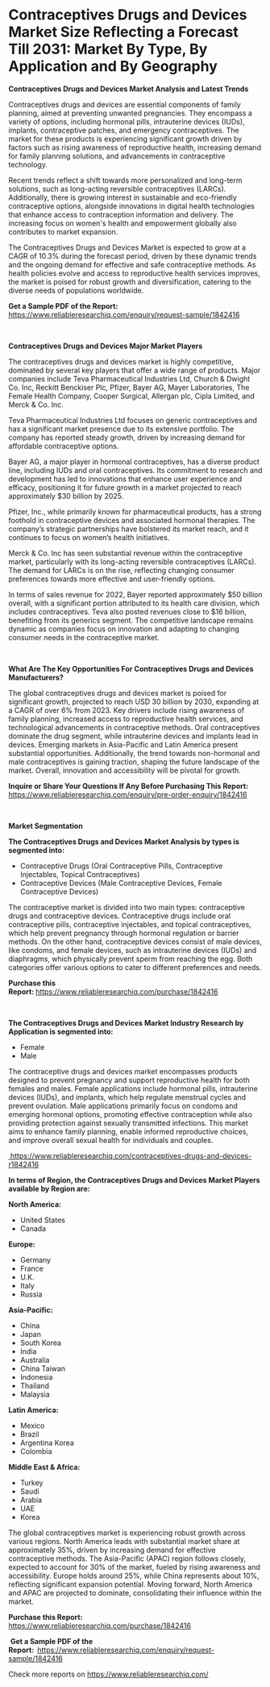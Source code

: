<p><h1>Contraceptives Drugs and Devices Market Size Reflecting a Forecast Till 2031: Market By Type, By Application and By Geography</h1></p><p><strong>Contraceptives Drugs and Devices Market Analysis and Latest Trends</strong></p>
<p><p>Contraceptives drugs and devices are essential components of family planning, aimed at preventing unwanted pregnancies. They encompass a variety of options, including hormonal pills, intrauterine devices (IUDs), implants, contraceptive patches, and emergency contraceptives. The market for these products is experiencing significant growth driven by factors such as rising awareness of reproductive health, increasing demand for family planning solutions, and advancements in contraceptive technology.</p><p>Recent trends reflect a shift towards more personalized and long-term solutions, such as long-acting reversible contraceptives (LARCs). Additionally, there is growing interest in sustainable and eco-friendly contraceptive options, alongside innovations in digital health technologies that enhance access to contraception information and delivery. The increasing focus on women's health and empowerment globally also contributes to market expansion.</p><p>The Contraceptives Drugs and Devices Market is expected to grow at a CAGR of 10.3% during the forecast period, driven by these dynamic trends and the ongoing demand for effective and safe contraceptive methods. As health policies evolve and access to reproductive health services improves, the market is poised for robust growth and diversification, catering to the diverse needs of populations worldwide.</p></p>
<p><strong>Get a Sample PDF of the Report:&nbsp;</strong> <a href="https://www.reliableresearchiq.com/enquiry/request-sample/1842416?utm_campaign=99&utm_medium=2&utm_source=Github&utm_content=ia&utm_term=01012025&utm_id=contraceptives-drugs-and-devices">https://www.reliableresearchiq.com/enquiry/request-sample/1842416</a></p>
<p>&nbsp;</p>
<p><strong>Contraceptives Drugs and Devices Major Market Players</strong></p>
<p><p>The contraceptives drugs and devices market is highly competitive, dominated by several key players that offer a wide range of products. Major companies include Teva Pharmaceutical Industries Ltd, Church & Dwight Co. Inc, Reckitt Benckiser Plc, Pfizer, Bayer AG, Mayer Laboratories, The Female Health Company, Cooper Surgical, Allergan plc, Cipla Limited, and Merck & Co. Inc.</p><p>Teva Pharmaceutical Industries Ltd focuses on generic contraceptives and has a significant market presence due to its extensive portfolio. The company has reported steady growth, driven by increasing demand for affordable contraceptive options.</p><p>Bayer AG, a major player in hormonal contraceptives, has a diverse product line, including IUDs and oral contraceptives. Its commitment to research and development has led to innovations that enhance user experience and efficacy, positioning it for future growth in a market projected to reach approximately $30 billion by 2025.</p><p>Pfizer, Inc., while primarily known for pharmaceutical products, has a strong foothold in contraceptive devices and associated hormonal therapies. The company’s strategic partnerships have bolstered its market reach, and it continues to focus on women’s health initiatives.</p><p>Merck & Co. Inc has seen substantial revenue within the contraceptive market, particularly with its long-acting reversible contraceptives (LARCs). The demand for LARCs is on the rise, reflecting changing consumer preferences towards more effective and user-friendly options.</p><p>In terms of sales revenue for 2022, Bayer reported approximately $50 billion overall, with a significant portion attributed to its health care division, which includes contraceptives. Teva also posted revenues close to $16 billion, benefiting from its generics segment. The competitive landscape remains dynamic as companies focus on innovation and adapting to changing consumer needs in the contraceptive market.</p></p>
<p>&nbsp;</p>
<p><strong>What Are The Key Opportunities For Contraceptives Drugs and Devices Manufacturers?</strong></p>
<p><p>The global contraceptives drugs and devices market is poised for significant growth, projected to reach USD 30 billion by 2030, expanding at a CAGR of over 6% from 2023. Key drivers include rising awareness of family planning, increased access to reproductive health services, and technological advancements in contraceptive methods. Oral contraceptives dominate the drug segment, while intrauterine devices and implants lead in devices. Emerging markets in Asia-Pacific and Latin America present substantial opportunities. Additionally, the trend towards non-hormonal and male contraceptives is gaining traction, shaping the future landscape of the market. Overall, innovation and accessibility will be pivotal for growth.</p></p>
<p><strong>Inquire or Share Your Questions If Any Before Purchasing This Report:</strong> <a href="https://www.reliableresearchiq.com/enquiry/pre-order-enquiry/1842416?utm_campaign=99&utm_medium=2&utm_source=Github&utm_content=ia&utm_term=01012025&utm_id=contraceptives-drugs-and-devices">https://www.reliableresearchiq.com/enquiry/pre-order-enquiry/1842416</a></p>
<p>&nbsp;</p>
<p><strong>Market Segmentation</strong></p>
<p><strong>The Contraceptives Drugs and Devices Market Analysis by types is segmented into:</strong></p>
<p><ul><li>Contraceptive Drugs (Oral Contraceptive Pills, Contraceptive Injectables, Topical Contraceptives)</li><li>Contraceptive Devices (Male Contraceptive Devices, Female Contraceptive Devices)</li></ul></p>
<p><p>The contraceptive market is divided into two main types: contraceptive drugs and contraceptive devices. Contraceptive drugs include oral contraceptive pills, contraceptive injectables, and topical contraceptives, which help prevent pregnancy through hormonal regulation or barrier methods. On the other hand, contraceptive devices consist of male devices, like condoms, and female devices, such as intrauterine devices (IUDs) and diaphragms, which physically prevent sperm from reaching the egg. Both categories offer various options to cater to different preferences and needs.</p></p>
<p><strong>Purchase this Report:&nbsp;</strong><a href="https://www.reliableresearchiq.com/purchase/1842416?utm_campaign=99&utm_medium=2&utm_source=Github&utm_content=ia&utm_term=01012025&utm_id=contraceptives-drugs-and-devices">https://www.reliableresearchiq.com/purchase/1842416</a></p>
<p>&nbsp;</p>
<p><strong>The Contraceptives Drugs and Devices Market Industry Research by Application is segmented into:</strong></p>
<p><ul><li>Female</li><li>Male</li></ul></p>
<p><p>The contraceptive drugs and devices market encompasses products designed to prevent pregnancy and support reproductive health for both females and males. Female applications include hormonal pills, intrauterine devices (IUDs), and implants, which help regulate menstrual cycles and prevent ovulation. Male applications primarily focus on condoms and emerging hormonal options, promoting effective contraception while also providing protection against sexually transmitted infections. This market aims to enhance family planning, enable informed reproductive choices, and improve overall sexual health for individuals and couples.</p></p>
<p><a href="https://www.reliableresearchiq.com/contraceptives-drugs-and-devices-r1842416?utm_campaign=99&utm_medium=2&utm_source=Github&utm_content=ia&utm_term=01012025&utm_id=contraceptives-drugs-and-devices">&nbsp;https://www.reliableresearchiq.com/contraceptives-drugs-and-devices-r1842416</a></p>
<p><strong>In terms of Region, the Contraceptives Drugs and Devices Market Players available by Region are:</strong></p>
<p>
    <p> <strong> North America: </strong>
        <ul>
            <li>United States</li>
            <li>Canada</li>
        </ul>
        </p> 
    <p> <strong> Europe: </strong>
        <ul>
            <li>Germany</li>
            <li>France</li>
            <li>U.K.</li>
            <li>Italy</li>
            <li>Russia</li>
        </ul>
        </p> 
    <p> <strong> Asia-Pacific: </strong>
        <ul>
            <li>China</li>
            <li>Japan</li>
            <li>South Korea</li>
            <li>India</li>
            <li>Australia</li>
            <li>China Taiwan</li>
            <li>Indonesia</li>
            <li>Thailand</li>
            <li>Malaysia</li>
        </ul>
        </p> 
    <p> <strong> Latin America: </strong>
        <ul>
            <li>Mexico</li>
            <li>Brazil</li>
            <li>Argentina Korea</li>
            <li>Colombia</li>
        </ul>
        </p> 
    <p> <strong> Middle East & Africa: </strong>
        <ul>
            <li>Turkey</li>
            <li>Saudi</li>
            <li>Arabia</li>
            <li>UAE</li>
            <li>Korea</li>
        </ul>
    </p>
    </p>
<p><p>The global contraceptives market is experiencing robust growth across various regions. North America leads with substantial market share at approximately 35%, driven by increasing demand for effective contraceptive methods. The Asia-Pacific (APAC) region follows closely, expected to account for 30% of the market, fueled by rising awareness and accessibility. Europe holds around 25%, while China represents about 10%, reflecting significant expansion potential. Moving forward, North America and APAC are projected to dominate, consolidating their influence within the market.</p></p>
<p><strong>Purchase this Report: </strong><a href="https://www.reliableresearchiq.com/purchase/1842416?utm_campaign=99&utm_medium=2&utm_source=Github&utm_content=ia&utm_term=01012025&utm_id=contraceptives-drugs-and-devices">https://www.reliableresearchiq.com/purchase/1842416</a></p>
<p>&nbsp;<strong>Get a Sample PDF of the Report:&nbsp;&nbsp;</strong><a href="https://www.reliableresearchiq.com/enquiry/request-sample/1842416?utm_campaign=99&utm_medium=2&utm_source=Github&utm_content=ia&utm_term=01012025&utm_id=contraceptives-drugs-and-devices">https://www.reliableresearchiq.com/enquiry/request-sample/1842416</a></p>
<p><strong></strong></p>
<p>Check more reports on <a href="https://www.reliableresearchiq.com/?utm_campaign=99&utm_medium=2&utm_source=Github&utm_content=ia&utm_term=01012025&utm_id=contraceptives-drugs-and-devices">https://www.reliableresearchiq.com/</a></p>